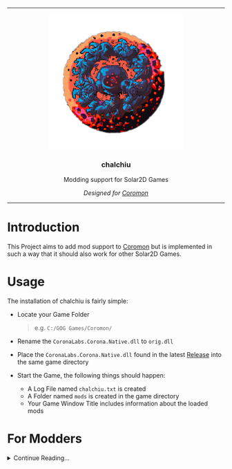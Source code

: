 <hr>

<div align="center"> 
    <img src="assets/logo.png" height=312/>
</div>

<div align="center"> 

### chalchiu

Modding support for Solar2D Games  

*Designed for [Coromon](https://store.steampowered.com/app/1218210/Coromon/)*

</div>

---

# Introduction

This Project aims to add mod support to [Coromon](https://store.steampowered.com/app/1218210/Coromon/) but is implemented in such a way that it should also work for other Solar2D Games.

# Usage

The installation of chalchiu is fairly simple:

* Locate your Game Folder
  > e.g. `C:/GOG Games/Coromon/`

* Rename the `CoronaLabs.Corona.Native.dll` to `orig.dll`

* Place the `CoronaLabs.Corona.Native.dll` found in the latest [Release](https://github.com/Curve/chalchiu/releases) into the same game directory

* Start the Game, the following things should happen:
  * A Log File named `chalchiu.txt` is created
  * A Folder named `mods` is created in the game directory
  * Your Game Window Title includes information about the loaded mods

# For Modders

<details><summary>Continue Reading...</summary>
<p>

## Example Mods

You can find some example mods in the [examples](./examples/) folder.  

A `dump_modules` mod is also included, which will dump all modules loaded by the game into the log.  
This is especially useful when you don't want to unpack the precompiled lua scripts the game uses, as just having information on the game modules is often enough to get started.

## Writing a Mod

Creating a mod is fairly simple.  

There are two types of mods, `hooks` and `scripts`, `hooks` are ran once a specified module is loaded, and `scripts` will just be run when loaded.

Regardless of wether or not your mod is a `hook` or a `script`, the following basic structure is required:

<table>
<tr>
<td>Basic Structure</td>
</tr>
<tr>
<td>

```lua
return {
  name        = 'Name', -- The name of your mod
  description = '....', -- The description of your mod
}
```

</td>
</tr>
</table>

Now, depending on what type of mod you wan't to write, the following fields are required:

* `hook`
  * target
    > The module you plan to intercept / modify
  * hook
    > The callback function that is ran once the specified module is loaded.  
    > The loaded `module` will be passed as the first parameter

* `script`
  * `script`
    > The function to be run on load


> **Warning**  
> The filename under which you save your mod is **important!**  
> Lua files in the `mods` directory will **only be loaded if** their filename ends on `mod.lua`

### Example Mod

<table>
<tr>
<td>example_mod.mod.lua</td>
</tr>
<tr>
<td>

```lua
return {
  name        = 'Name', -- The name of your mod
  description = '....', -- The description of your mod

  target      = 'classes.modules.playerCurrency', -- The module we want to intercept, can be obtained through the `dump_modules` mod.
  hook        = function (table)
      -- We now have full access to the module table
      local original = table.onLoadSaveslotData -- Save the original function
      
      -- Now we overwrite the `onLoadSaveslotData` function with our own, so that we can modify the amount of gold the player is holding.
      table.onLoadSaveslotData = function(self, data) 
        data.gold = 2^52
        return original(self, data)
      end
  end
}
```

</td>
</tr>
</table>


## Caveats

* When trying to `require` local files *(i.e. files you distribute along side the mod)*, you will have to use `req` instead of lua's built-in `require`.
* Using `req` may only work appropriately when called from inside the `hook` / `script` callback

</p>
</details>